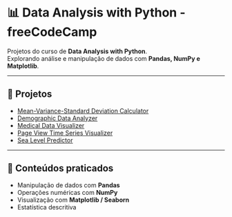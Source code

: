 # 📊 Data Analysis with Python - freeCodeCamp

Projetos do curso de **Data Analysis with Python**.  
Explorando análise e manipulação de dados com **Pandas, NumPy e Matplotlib**.

---

## 📂 Projetos

- [Mean-Variance-Standard Deviation Calculator](./Project1)  
- [Demographic Data Analyzer](./Project2)  
- [Medical Data Visualizer](./Project3)  
- [Page View Time Series Visualizer](./Project4)  
- [Sea Level Predictor](./Project5)  

---

## 🚀 Conteúdos praticados
- Manipulação de dados com **Pandas**
- Operações numéricas com **NumPy**
- Visualização com **Matplotlib / Seaborn**
- Estatística descritiva
